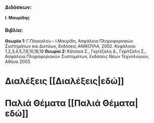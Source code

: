 ### Διδάσκων: 
**Ι. Μαυρίδης**

### Βιβλία:  
**Θεωρία 1:** Γ.Πάγκαλου – Ι.Μαυρίδη, Ασφάλεια Πληροφοριακών Συστημάτων και Δικτύων, Εκδόσεις ΑΝΙΚΟΥΛΑ, 2002. Κεφάλαια: 1,2,3,4,5,7,8,10,18,19
**Θεωρία 2:** Κάτσικα Σ., Γκρίτζαλη Δ., Γκρίτζαλη Σ., Ασφάλεια Πληροφοριακών Συστημάτων, Εκδόσεις Νέων Τεχνολογιών, Αθήνα 2003.

# Διαλέξεις [[Διαλέξεις|εδώ]]
# Παλιά Θέματα [[Παλιά Θέματα|εδώ]]